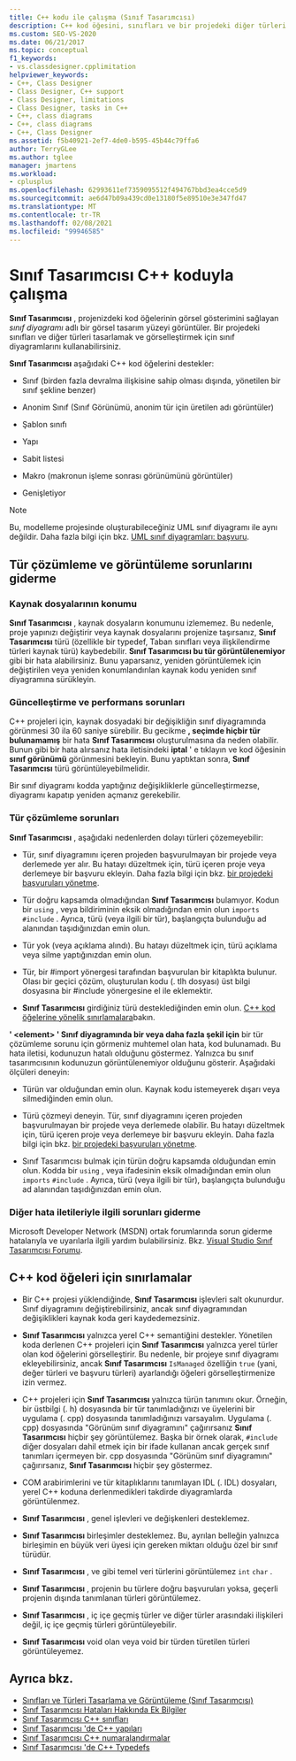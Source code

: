 ```yaml
---
title: C++ kodu ile çalışma (Sınıf Tasarımcısı)
description: C++ kod öğesini, sınıfları ve bir projedeki diğer türleri tasarlamak ve görselleştirmek için sınıf diyagramlarını nasıl kullanacağınızı öğrenin.
ms.custom: SEO-VS-2020
ms.date: 06/21/2017
ms.topic: conceptual
f1_keywords:
- vs.classdesigner.cpplimitation
helpviewer_keywords:
- C++, Class Designer
- Class Designer, C++ support
- Class Designer, limitations
- Class Designer, tasks in C++
- C++, class diagrams
- C++, class diagrams
- C++, Class Designer
ms.assetid: f5b40921-2ef7-4de0-b595-45b44c79ffa6
author: TerryGLee
ms.author: tglee
manager: jmartens
ms.workload:
- cplusplus
ms.openlocfilehash: 62993611ef7359095512f494767bbd3ea4cce5d9
ms.sourcegitcommit: ae6d47b09a439cd0e13180f5e89510e3e347fd47
ms.translationtype: MT
ms.contentlocale: tr-TR
ms.lasthandoff: 02/08/2021
ms.locfileid: "99946585"
---
```

# <a name="work-with-c-code-in-class-designer"></a>Sınıf Tasarımcısı C++ koduyla çalışma

**Sınıf Tasarımcısı** , projenizdeki kod öğelerinin görsel gösterimini sağlayan *sınıf diyagramı* adlı bir görsel tasarım yüzeyi görüntüler. Bir projedeki sınıfları ve diğer türleri tasarlamak ve görselleştirmek için sınıf diyagramlarını kullanabilirsiniz.

**Sınıf Tasarımcısı** aşağıdaki C++ kod öğelerini destekler:

- Sınıf (birden fazla devralma ilişkisine sahip olması dışında, yönetilen bir sınıf şekline benzer)

- Anonim Sınıf (Sınıf Görünümü, anonim tür için üretilen adı görüntüler)

- Şablon sınıfı

- Yapı

- Sabit listesi

- Makro (makronun işleme sonrası görünümünü görüntüler)

- Genişletiyor

> [!NOTE]
> Bu, modelleme projesinde oluşturabileceğiniz UML sınıf diyagramı ile aynı değildir. Daha fazla bilgi için bkz. [UML sınıf diyagramları: başvuru](../../modeling/what-s-new-for-design-in-visual-studio.md).

## <a name="troubleshoot-type-resolution-and-display-issues"></a>Tür çözümleme ve görüntüleme sorunlarını giderme

### <a name="location-of-source-files"></a>Kaynak dosyalarının konumu

**Sınıf Tasarımcısı** , kaynak dosyaların konumunu izlememez. Bu nedenle, proje yapınızı değiştirir veya kaynak dosyalarını projenize taşırsanız, **Sınıf Tasarımcısı** türü (özellikle bir typedef, Taban sınıfları veya ilişkilendirme türleri kaynak türü) kaybedebilir. **Sınıf Tasarımcısı bu tür görüntülenemiyor** gibi bir hata alabilirsiniz. Bunu yaparsanız, yeniden görüntülemek için değiştirilen veya yeniden konumlandırılan kaynak kodu yeniden sınıf diyagramına sürükleyin.

### <a name="update-and-performance-issues"></a>Güncelleştirme ve performans sorunları

C++ projeleri için, kaynak dosyadaki bir değişikliğin sınıf diyagramında görünmesi 30 ila 60 saniye sürebilir. Bu gecikme **, seçimde hiçbir tür bulunamamış** bir hata **Sınıf Tasarımcısı** oluşturulmasına da neden olabilir. Bunun gibi bir hata alırsanız hata iletisindeki **iptal** ' e tıklayın ve kod öğesinin **sınıf görünümü** görünmesini bekleyin. Bunu yaptıktan sonra, **Sınıf Tasarımcısı** türü görüntüleyebilmelidir.

Bir sınıf diyagramı kodda yaptığınız değişikliklerle güncelleştirmezse, diyagramı kapatıp yeniden açmanız gerekebilir.

### <a name="type-resolution-issues"></a>Tür çözümleme sorunları

**Sınıf Tasarımcısı** , aşağıdaki nedenlerden dolayı türleri çözemeyebilir:

- Tür, sınıf diyagramını içeren projeden başvurulmayan bir projede veya derlemede yer alır. Bu hatayı düzeltmek için, türü içeren proje veya derlemeye bir başvuru ekleyin. Daha fazla bilgi için bkz. [bir projedeki başvuruları yönetme](../managing-references-in-a-project.md).

- Tür doğru kapsamda olmadığından **Sınıf Tasarımcısı** bulamıyor. Kodun bir `using` , veya bildiriminin eksik olmadığından emin olun `imports` `#include` . Ayrıca, türü (veya ilgili bir tür), başlangıçta bulunduğu ad alanından taşıdığınızdan emin olun.

- Tür yok (veya açıklama alındı). Bu hatayı düzeltmek için, türü açıklama veya silme yaptığınızdan emin olun.

- Tür, bir #import yönergesi tarafından başvurulan bir kitaplıkta bulunur. Olası bir geçici çözüm, oluşturulan kodu (. tlh dosyası) üst bilgi dosyasına bir #include yönergesine el ile eklemektir.

- **Sınıf Tasarımcısı** girdiğiniz türü desteklediğinden emin olun. [C++ kod öğelerine yönelik sınırlamalara](#limitations-for-c-code-elements)bakın.

**' \<element> ' Sınıf diyagramında bir veya daha fazla şekil için** bir tür çözümleme sorunu için görmeniz muhtemel olan hata, kod bulunamadı. Bu hata iletisi, kodunuzun hatalı olduğunu göstermez. Yalnızca bu sınıf tasarımcısının kodunuzun görüntülenemiyor olduğunu gösterir. Aşağıdaki ölçüleri deneyin:

- Türün var olduğundan emin olun. Kaynak kodu istemeyerek dışarı veya silmediğinden emin olun.

- Türü çözmeyi deneyin. Tür, sınıf diyagramını içeren projeden başvurulmayan bir projede veya derlemede olabilir. Bu hatayı düzeltmek için, türü içeren proje veya derlemeye bir başvuru ekleyin. Daha fazla bilgi için bkz. [bir projedeki başvuruları yönetme](../managing-references-in-a-project.md).

- Sınıf Tasarımcısı bulmak için türün doğru kapsamda olduğundan emin olun. Kodda bir `using` , veya ifadesinin eksik olmadığından emin olun `imports` `#include` . Ayrıca, türü (veya ilgili bir tür), başlangıçta bulunduğu ad alanından taşıdığınızdan emin olun.

### <a name="troubleshoot-other-error-messages"></a>Diğer hata iletileriyle ilgili sorunları giderme

Microsoft Developer Network (MSDN) ortak forumlarında sorun giderme hatalarıyla ve uyarılarla ilgili yardım bulabilirsiniz. Bkz. [Visual Studio Sınıf Tasarımcısı Forumu](https://social.msdn.microsoft.com/Forums/en-US/home?forum=vsclassdesigner).

## <a name="limitations-for-c-code-elements"></a>C++ kod öğeleri için sınırlamalar

- Bir C++ projesi yüklendiğinde, **Sınıf Tasarımcısı** işlevleri salt okunurdur. Sınıf diyagramını değiştirebilirsiniz, ancak sınıf diyagramından değişiklikleri kaynak koda geri kaydedemezsiniz.

- **Sınıf Tasarımcısı** yalnızca yerel C++ semantiğini destekler. Yönetilen koda derlenen C++ projeleri için **Sınıf Tasarımcısı** yalnızca yerel türler olan kod öğelerini görselleştirir. Bu nedenle, bir projeye sınıf diyagramı ekleyebilirsiniz, ancak **Sınıf Tasarımcısı** `IsManaged` özelliğin `true` (yani, değer türleri ve başvuru türleri) ayarlandığı öğeleri görselleştirmenize izin vermez.

- C++ projeleri için **Sınıf Tasarımcısı** yalnızca türün tanımını okur. Örneğin, bir üstbilgi (. h) dosyasında bir tür tanımladığınızı ve üyelerini bir uygulama (. cpp) dosyasında tanımladığınızı varsayalım. Uygulama (. cpp) dosyasında "Görünüm sınıf diyagramını" çağırırsanız **Sınıf Tasarımcısı** hiçbir şey görüntülemez. Başka bir örnek olarak, `#include` diğer dosyaları dahil etmek için bir ifade kullanan ancak gerçek sınıf tanımları içermeyen bir. cpp dosyasında "Görünüm sınıf diyagramını" çağırırsanız, **Sınıf Tasarımcısı** hiçbir şey göstermez.

- COM arabirimlerini ve tür kitaplıklarını tanımlayan IDL (. IDL) dosyaları, yerel C++ koduna derlenmedikleri takdirde diyagramlarda görüntülenmez.

- **Sınıf Tasarımcısı** , genel işlevleri ve değişkenleri desteklemez.

- **Sınıf Tasarımcısı** birleşimler desteklemez. Bu, ayrılan belleğin yalnızca birleşimin en büyük veri üyesi için gereken miktarı olduğu özel bir sınıf türüdür.

- **Sınıf Tasarımcısı** , ve gibi temel veri türlerini görüntülemez `int` `char` .

- **Sınıf Tasarımcısı** , projenin bu türlere doğru başvuruları yoksa, geçerli projenin dışında tanımlanan türleri görüntülemez.

- **Sınıf Tasarımcısı** , iç içe geçmiş türler ve diğer türler arasındaki ilişkileri değil, iç içe geçmiş türleri görüntüleyebilir.

- **Sınıf Tasarımcısı** void olan veya void bir türden türetilen türleri görüntüleyemez.

## <a name="see-also"></a>Ayrıca bkz.

- [Sınıfları ve Türleri Tasarlama ve Görüntüleme (Sınıf Tasarımcısı)](designing-and-viewing-classes-and-types.md)
- [Sınıf Tasarımcısı Hataları Hakkında Ek Bilgiler](additional-information-about-errors.md)
- [Sınıf Tasarımcısı C++ sınıfları](visual-cpp-classes.md)
- [Sınıf Tasarımcısı 'de C++ yapıları](visual-cpp-structures.md)
- [Sınıf Tasarımcısı C++ numaralandırmalar](visual-cpp-enumerations.md)
- [Sınıf Tasarımcısı 'de C++ Typedefs](visual-cpp-typedefs.md)
